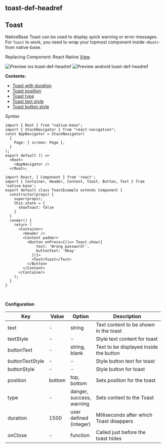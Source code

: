 ## toast-def-headref
## Toast

NativeBase Toast can be used to display quick warning or error messages.
For `Toast` to work, you need to wrap your topmost component inside `<Root>` from native-base.

Replacing Component: React Native [View](https://facebook.github.io/react-native/docs/view.html).

![Preview ios toast-def-headref](https://github.com/GeekyAnts/NativeBase-KitchenSink/raw/v2.5.0/screenshots/ios/toast-basic.gif)
![Preview android toast-def-headref](https://github.com/GeekyAnts/NativeBase-KitchenSink/raw/v2.5.0/screenshots/android/toast-basic.gif)

  **Contents:**
* [Toast with duration](Components.md#toast-with-duration-headref)
* [Toast position](Components.md#toast-position-headref)
* [Toast type](Components.md#toast-type-headref)
* [Toast text style](Components.md#toast-text-style-headref)
* [Toast button style](Components.md#toast-button-style-headref)

*Syntax*

```
import { Root } from "native-base";
import { StackNavigator } from "react-navigation";
const AppNavigator = StackNavigator(
  {
    Page: { screen: Page },
  }
);
export default () =>
  <Root>
    <AppNavigator />
  </Root>;
```

<pre class="line-numbers"><code class="language-jsx">import React, &lcub; Component } from 'react';
import { Container, Header, Content, Toast, Button, Text } from 'native-base';
export default class ToastExample extends Component &lcub;
  constructor(props) {
    super(props);
    this.state = &lcub;
      showToast: false
    }
  }
  render() &lcub;
    return (
      &lt;Container>
        &lt;Header />
        &lt;Content padder>
          &lt;Button onPress={()=> Toast.show({
              text: 'Wrong password!',
              buttonText: 'Okay'
            })}>
            &lt;Text>Toast&lt;/Text>
          &lt;/Button>
        &lt;/Content>
      &lt;/Container>
    );
  }
}</code></pre><br />

**Configuration**
<table class="table table-bordered">
    <thead>
        <tr>
            <th>Key</th>
            <th>Value</th>
            <th>Option</th>
            <th width="50%">Description</th>
        </tr>
    </thead>
    <tbody>
        <tr>
            <td>text</td>
            <td> - </td>
            <td> string </td>
            <td>Text content to be shown in the toast</td>
        </tr>
        <tr>
            <td>textStyle</td>
            <td> - </td>
            <td> - </td>
            <td>Style text content for toast</td>
        </tr>
        <tr>
            <td>buttonText</td>
            <td> - </td>
            <td> string, blank </td>
            <td>Text to be displayed inside the button</td>
        </tr>
        <tr>
            <td>buttonTextStyle</td>
            <td> - </td>
            <td> - </td>
            <td>Style button text for toast</td>
        </tr>
        <tr>
            <td>buttonStyle</td>
            <td> - </td>
            <td> - </td>
            <td>Style button for toast</td>
        </tr>
        <tr>
            <td>position</td>
            <td> bottom </td>
            <td> top, bottom </td>
            <td>Sets position for the toast</td>
        </tr>
        <tr>
            <td>type</td>
            <td> - </td>
            <td>danger, success, warning</td>
            <td>Sets context to the Toast</td>
        </tr>
        <tr>
            <td>duration</td>
            <td> 1500 </td>
            <td>user defined (integer)</td>
            <td>Milliseconds after which Toast disappers</td>
        </tr>
        <tr>
            <td>onClose</td>
            <td> - </td>
            <td> function </td>
            <td>Called just before the toast hides</td>
        </tr>
    </tbody>
</table><br />

